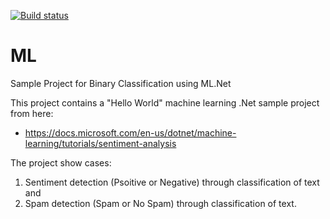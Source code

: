 [![Build status](https://ci.appveyor.com/api/projects/status/ip5lrx0h3yicmbq7?svg=true)](https://ci.appveyor.com/project/Dirkster99/ml)
# ML
Sample Project for Binary Classification using ML.Net

This project contains a "Hello World" machine learning .Net sample project from here:
- https://docs.microsoft.com/en-us/dotnet/machine-learning/tutorials/sentiment-analysis

The project show cases:
1) Sentiment detection (Psoitive or Negative) through classification of text and
2) Spam detection (Spam or No Spam) through classification of text.

